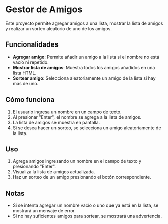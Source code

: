 # Gestor de Amigos

Este proyecto permite agregar amigos a una lista, mostrar la lista de amigos y realizar un sorteo aleatorio de uno de los amigos.

## Funcionalidades

- **Agregar amigo**: Permite añadir un amigo a la lista si el nombre no está vacío ni repetido.
- **Mostrar lista de amigos**: Muestra todos los amigos añadidos en una lista HTML.
- **Sortear amigo**: Selecciona aleatoriamente un amigo de la lista si hay más de uno.

## Cómo funciona

1. El usuario ingresa un nombre en un campo de texto.
2. Al presionar "Enter", el nombre se agrega a la lista de amigos.
3. La lista de amigos se muestra en pantalla.
4. Si se desea hacer un sorteo, se selecciona un amigo aleatoriamente de la lista.

## Uso

1. Agrega amigos ingresando un nombre en el campo de texto y presionando "Enter".
2. Visualiza la lista de amigos actualizada.
3. Haz un sorteo de un amigo presionando el botón correspondiente.

## Notas

- Si se intenta agregar un nombre vacío o uno que ya está en la lista, se mostrará un mensaje de error.
- Si no hay suficientes amigos para sortear, se mostrará una advertencia.
